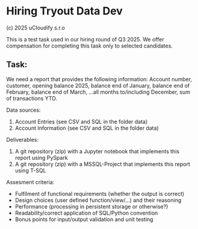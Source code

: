 # Hiring Tryout Data Dev

(c) 2025 uCloudify s.r.o

This is a test task used in our hiring round of Q3 2025. We offer compensation for completing this task only to selected candidates.

## Task:
We need a report that provides the following information: Account number, customer, opening balance 2025, balance end of January, balance end of February, balance end of March, ...all months to/including December, sum of transactions YTD. 

Data sources:
1. Account Entries (see CSV and SQL in the folder data)
2. Account Information (see CSV and SQL in the folder data)

Deliverables:
1. A git repository (zip) with a Jupyter notebook that implements this report using PySpark
2. A git repository (zip) with a MSSQL-Project that implements this report using T-SQL

Assesment criteria:
- Fulfilment of functional requirements (whether the output is correct)
- Design choices (user defined function/view/…) and their reasoning
- Performance (processing in persistent storage or otherwise?)
- Readability/correct application of SQL/Python convention
- Bonus points for  input/output validation and unit testing

